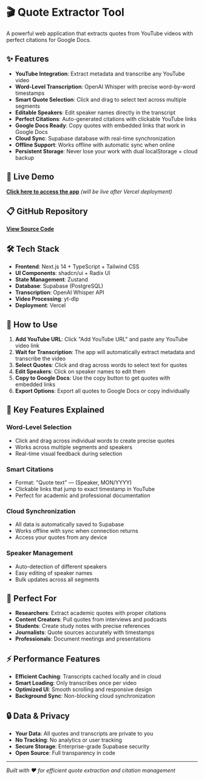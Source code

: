 # 🎬 Quote Extractor Tool

A powerful web application that extracts quotes from YouTube videos with perfect citations for Google Docs.

## ✨ Features

- **YouTube Integration**: Extract metadata and transcribe any YouTube video
- **Word-Level Transcription**: OpenAI Whisper with precise word-by-word timestamps
- **Smart Quote Selection**: Click and drag to select text across multiple segments
- **Editable Speakers**: Edit speaker names directly in the transcript
- **Perfect Citations**: Auto-generated citations with clickable YouTube links
- **Google Docs Ready**: Copy quotes with embedded links that work in Google Docs
- **Cloud Sync**: Supabase database with real-time synchronization
- **Offline Support**: Works offline with automatic sync when online
- **Persistent Storage**: Never lose your work with dual localStorage + cloud backup

## 🚀 Live Demo

**[Click here to access the app](https://quote-extractor-tool.vercel.app)** *(will be live after Vercel deployment)*

## 📋 GitHub Repository

**[View Source Code](https://github.com/DarwinQVO/quote-extractor-tool)**

## 🛠️ Tech Stack

- **Frontend**: Next.js 14 + TypeScript + Tailwind CSS
- **UI Components**: shadcn/ui + Radix UI
- **State Management**: Zustand
- **Database**: Supabase (PostgreSQL)
- **Transcription**: OpenAI Whisper API
- **Video Processing**: yt-dlp
- **Deployment**: Vercel

## 📱 How to Use

1. **Add YouTube URL**: Click "Add YouTube URL" and paste any YouTube video link
2. **Wait for Transcription**: The app will automatically extract metadata and transcribe the video
3. **Select Quotes**: Click and drag across words to select text for quotes
4. **Edit Speakers**: Click on speaker names to edit them
5. **Copy to Google Docs**: Use the copy button to get quotes with embedded links
6. **Export Options**: Export all quotes to Google Docs or copy individually

## 🔧 Key Features Explained

### Word-Level Selection
- Click and drag across individual words to create precise quotes
- Works across multiple segments and speakers
- Real-time visual feedback during selection

### Smart Citations
- Format: "Quote text" — (Speaker, MON/YYYY)
- Clickable links that jump to exact timestamp in YouTube
- Perfect for academic and professional documentation

### Cloud Synchronization
- All data is automatically saved to Supabase
- Works offline with sync when connection returns
- Access your quotes from any device

### Speaker Management
- Auto-detection of different speakers
- Easy editing of speaker names
- Bulk updates across all segments

## 🎯 Perfect For

- **Researchers**: Extract academic quotes with proper citations
- **Content Creators**: Pull quotes from interviews and podcasts
- **Students**: Create study notes with precise references
- **Journalists**: Quote sources accurately with timestamps
- **Professionals**: Document meetings and presentations

## ⚡ Performance Features

- **Efficient Caching**: Transcripts cached locally and in cloud
- **Smart Loading**: Only transcribes once per video
- **Optimized UI**: Smooth scrolling and responsive design
- **Background Sync**: Non-blocking cloud synchronization

## 🔒 Data & Privacy

- **Your Data**: All quotes and transcripts are private to you
- **No Tracking**: No analytics or user tracking
- **Secure Storage**: Enterprise-grade Supabase security
- **Open Source**: Full transparency in code

---

*Built with ❤️ for efficient quote extraction and citation management*